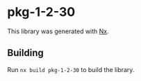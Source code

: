 # pkg-1-2-30

This library was generated with [Nx](https://nx.dev).

## Building

Run `nx build pkg-1-2-30` to build the library.
